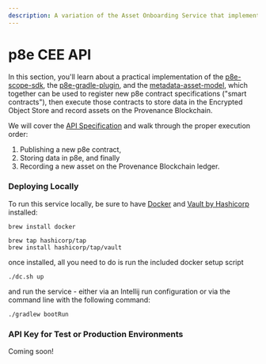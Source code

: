 ```yaml
---
description: A variation of the Asset Onboarding Service that implements the p8e Scope SDK
---
```


# p8e CEE API

In this section, you'll learn about a practical implementation of the [p8e-scope-sdk](https://github.com/provenance-io/p8e-scope-sdk), the [p8e-gradle-plugin](https://github.com/provenance-io/p8e-gradle-plugin), and the [metadata-asset-model](https://github.com/provenance-io/metadata-asset-model), which together can be used to register new p8e contract specifications ("smart contracts"), then execute those contracts to store data in the Encrypted Object Store and record assets on the Provenance Blockchain.

We will cover the [API Specification](api-specification/) and walk through the proper execution order:

1. Publishing a new p8e contract,
2. Storing data in p8e, and finally
3. Recording a new asset on the Provenance Blockchain ledger.

### Deploying Locally

To run this service locally, be sure to have [Docker](https://www.docker.com) and [Vault by Hashicorp](https://www.vaultproject.io) installed:

```
brew install docker
```

```
brew tap hashicorp/tap
brew install hashicorp/tap/vault
```

once installed, all you need to do is run the included docker setup script

```
./dc.sh up
```

and run the service - either via an Intellij run configuration or via the command line with the following command:

```
./gradlew bootRun
```

### API Key for Test or Production Environments

Coming soon!

